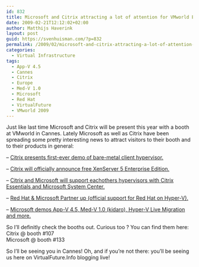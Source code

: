 ```yaml
---
id: 832
title: Microsoft and Citrix attracting a lot of attention for VMworld Europe 09
date: 2009-02-21T12:12:02+02:00
author: Matthijs Haverink
layout: post
guid: https://svenhuisman.com/?p=832
permalink: /2009/02/microsoft-and-citrix-attracting-a-lot-of-attention-for-vmworld-europe-09/
categories:
  - Virtual Infrastructure
tags:
  - App-V 4.5
  - Cannes
  - Citrix
  - Europe
  - Med-V 1.0
  - Microsoft
  - Red Hat
  - VirtualFuture
  - VMworld 2009
---
```

Just like last time Microsoft and Citrix will be present this year with a booth at VMworld in Cannes. Lately Microsoft as well as Citrix have been spreading some pretty interesting news to attract visitors to their booth and to their products in general:

&#8211; <a href="http://vmblog.com/archive/2009/02/19/citrix-to-conduct-live-demonstration-of-bare-metal-client-hypervisor-developed-in-collaboration-with-intel.aspx" target="_blank">Citrix presents first-ever demo of bare-metal client hypervisor.</a>

&#8211; <a href="http://practical-tech.com/infrastructure/citrix-to-offer-free-xenserver-virtualization/" target="_blank">Citrix will officially announce free XenServer 5 Enterprise Edition.</a>

&#8211; <a href="http://practical-tech.com/infrastructure/citrix-to-offer-free-xenserver-virtualization/" target="_blank">Citrix and Microsoft will support eachothers hypervisors with Citrix Essentials and Microsoft System Center.</a>

<!--more-->

  
&#8211; <a href="http://blogs.computerworld.com/red_hat_microsoft_partner_up" target="_blank">Red Hat & Microsoft Partner up (official support for Red Hat on Hyper-V).</a>

&#8211; <a href="http://blogs.technet.com/virtualization/archive/2009/02/21/Microsoft-at-VMworld-Europe-2009.aspx" target="_blank">Microsoft demos App-V 4.5, Med-V 1.0 (kidaro), Hyper-V Live Migration and more.</a>

So I&#8217;ll definitly check the booths out. Curious too ? You can find them here:  
Citrix @ booth #107  
Microsoft @ booth #133

So I&#8217;ll be seeing you in Cannes! Oh, and if you&#8217;re not there: you&#8217;ll be seeing us here on VirtualFuture.Info blogging live!